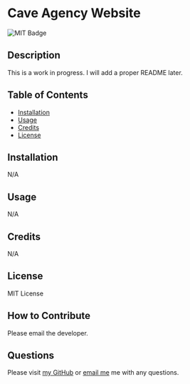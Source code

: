 # Cave Agency Website

![MIT Badge](https://img.shields.io/badge/License-MIT-blue)

## Description
This is a work in progress. I will add a proper README later.

## Table of Contents

- [Installation](#installation)
- [Usage](#usage)
- [Credits](#credits)
- [License](#license)

## Installation
N/A

## Usage
N/A

## Credits
N/A

## License
MIT License
  
## How to Contribute
Please email the developer.

## Questions
Please visit [my GitHub](http://www.github.com/shanna-not-shawna) or [email me](mailto:shannanotshawnadev@gmail.com) me with any questions.
